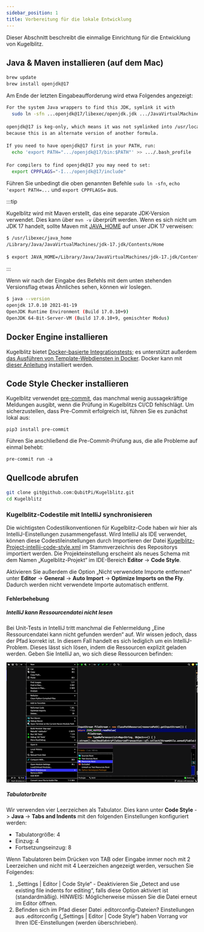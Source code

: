 ```yaml
---
sidebar_position: 1
title: Vorbereitung für die lokale Entwicklung
---
```


Dieser Abschnitt beschreibt die einmalige Einrichtung für die Entwicklung von Kugelblitz.

Java & Maven installieren (auf dem Mac)
---------------------------------------

```bash
brew update
brew install openjdk@17
```

Am Ende der letzten Eingabeaufforderung wird etwa Folgendes angezeigt:

```bash
For the system Java wrappers to find this JDK, symlink it with
  sudo ln -sfn ...openjdk@17/libexec/openjdk.jdk .../JavaVirtualMachines/openjdk-17.jdk

openjdk@17 is keg-only, which means it was not symlinked into /usr/local,
because this is an alternate version of another formula.

If you need to have openjdk@17 first in your PATH, run:
  echo 'export PATH=".../openjdk@17/bin:$PATH"' >> .../.bash_profile

For compilers to find openjdk@17 you may need to set:
  export CPPFLAGS="-I.../openjdk@17/include"
```

Führen Sie unbedingt die oben genannten Befehle `sudo ln -sfn`, `echo 'export PATH=...` und `export CPPFLAGS=` aus.

:::tip

Kugelblitz wird mit Maven erstellt, das eine separate JDK-Version verwendet. Dies kann über `mvn -v` überprüft werden.
Wenn es sich nicht um JDK 17 handelt, sollte Maven mit [JAVA_HOME](https://stackoverflow.com/a/2503679) auf unser JDK 17
verweisen:

```bash
$ /usr/libexec/java_home
/Library/Java/JavaVirtualMachines/jdk-17.jdk/Contents/Home

$ export JAVA_HOME=/Library/Java/JavaVirtualMachines/jdk-17.jdk/Contents/Home
```

:::

Wenn wir nach der Eingabe des Befehls mit dem unten stehenden Versionsflag etwas Ähnliches sehen, können wir loslegen.

```bash
$ java --version
openjdk 17.0.10 2021-01-19
OpenJDK Runtime Environment (Build 17.0.10+9)
OpenJDK 64-Bit-Server-VM (Build 17.0.10+9, gemischter Modus)
```

Docker Engine installieren
--------------------------

Kugelblitz bietet
[Docker-basierte Integrationstests](https://github.com/QubitPi/Kugelblitz/blob/master/src/test/java/org/qubitpi/kugelblitz/arango/ArangoControllerIT.java);
es unterstützt außerdem
[das Ausführen von Template-Webdiensten in Docker](https://github.com/QubitPi/Kugelblitz/blob/master/src/test/java/org/qubitpi/kugelblitz/DockerComposeIT.java).
Docker kann mit [dieser Anleitung](https://docker.qubitpi.org/desktop/setup/install/mac-install/) installiert werden.

Code Style Checker installieren
-------------------------------

Kugelblitz verwendet [pre-commit](https://pre-commit.com/), das manchmal wenig aussagekräftige Meldungen ausgibt, wenn
die Prüfung in Kugelblitzs CI/CD fehlschlägt. Um sicherzustellen, dass Pre-Commit erfolgreich ist, führen Sie es zunächst lokal aus:

```console
pip3 install pre-commit
```

Führen Sie anschließend die Pre-Commit-Prüfung aus, die alle Probleme auf einmal behebt:

```console
pre-commit run -a
```

Quellcode abrufen
-------------------

```bash
git clone git@github.com:QubitPi/Kugelblitz.git
cd Kugelblitz
```

### Kugelblitz-Codestile mit IntelliJ synchronisieren

Die wichtigsten Codestilkonventionen für Kugelblitz-Code haben wir hier als IntelliJ-Einstellungen zusammengefasst. Wird
IntelliJ als IDE verwendet, können diese Codestileinstellungen durch Importieren der Datei
[Kugelblitz-Project-intellij-code-style.xml](https://github.com/QubitPi/Kugelblitz/blob/master/Kugelblitz-Project-intellij-code-style.xml)
im Stammverzeichnis des Repositorys importiert werden. Die Projekteinstellung erscheint als neues Schema mit dem Namen
„Kugelblitz-Projekt“ im IDE-Bereich __Editor__ -> __Code Style__.

Aktivieren Sie außerdem die Option „Nicht verwendete Importe entfernen“ unter __Editor__ -> __General__ -> __Auto
Import__ -> __Optimize Imports on the Fly__. Dadurch werden nicht verwendete Importe automatisch entfernt.

#### Fehlerbehebung

##### IntelliJ kann Ressourcendatei nicht lesen

Bei Unit-Tests in IntelliJ tritt manchmal die Fehlermeldung „Eine Ressourcendatei kann nicht gefunden werden“ auf. Wir
wissen jedoch, dass der Pfad korrekt ist. In diesem Fall handelt es sich lediglich um ein IntelliJ-Problem. Dieses lässt
sich lösen, indem die Ressourcen explizit geladen werden. Geben Sie IntelliJ an, wo sich diese Ressourcen befinden:

![Fehler beim Laden von intelliJ-find-resource.png](img/intelliJ-find-resource.png)

##### Tabulatorbreite

Wir verwenden vier Leerzeichen als Tabulator. Dies kann unter __Code Style__ -> __Java__ -> __Tabs and Indents__ mit den
folgenden Einstellungen konfiguriert werden:

- Tabulatorgröße: 4
- Einzug: 4
- Fortsetzungseinzug: 8

Wenn Tabulatoren beim Drücken von TAB oder Eingabe immer noch mit 2 Leerzeichen und nicht mit 4 Leerzeichen angezeigt
werden, versuchen Sie Folgendes:

1. „Settings | Editor | Code Style“ - Deaktivieren Sie „Detect and use existing file indents for editing“, falls diese
   Option aktiviert ist (standardmäßig). HINWEIS: Möglicherweise müssen Sie die Datei erneut im Editor öffnen.
2. Befinden sich im Pfad dieser Datei .editorconfig-Dateien? Einstellungen aus .editorconfig
   („Settings | Editor | Code Style“) haben Vorrang vor Ihren IDE-Einstellungen (werden überschrieben).
